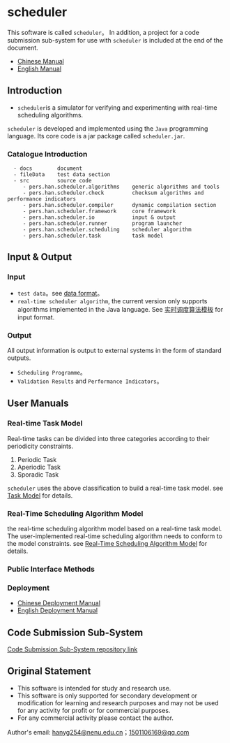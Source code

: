 # scheduler

This software is called `scheduler`。
In addition, a project for a code submission sub-system for use with `scheduler` is included at the end of the document.

 * [Chinese Manual](https://github.com/1501106169/scheduler)
 * [English Manual](https://github.com/1501106169/scheduler/blob/master/README-en.md)

## Introduction

* `scheduler`is a simulator for verifying and experimenting with real-time scheduling algorithms.

`scheduler` is developed and implemented using the `Java` programming language. Its core code is a jar package called `scheduler.jar`.

### Catalogue Introduction
```
  - docs        document
  - fileData    test data section
  - src         source code
     - pers.han.scheduler.algorithms    generic algorithms and tools
     - pers.han.scheduler.check         checksum algorithms and performance indicators
     - pers.han.scheduler.compiler      dynamic compilation section
     - pers.han.scheduler.framework     core framework
     - pers.han.scheduler.io            input & output
     - pers.han.scheduler.runner        program launcher
     - pers.han.scheduler.scheduling    scheduler algorithm
     - pers.han.scheduler.task          task model
```

## Input & Output

### Input

* `test data`。see [data format](https://github.com/1501106169/scheduler/blob/master/docs/dataFormat.md)。
* `real-time scheduler algorithm`, the current version only supports algorithms implemented in the Java language. See [实时调度算法模板](https://github.com/1501106169/scheduler/blob/master/docs/schedulerAlgorithmModel.md) for input format.

### Output

All output information is output to external systems in the form of standard outputs.

* `Scheduling Programme`。
* `Validation Results` and `Performance Indicators`。


## User Manuals

### Real-time Task Model

Real-time tasks can be divided into three categories according to their periodicity constraints.

1. Periodic Task
2. Aperiodic Task
3. Sporadic Task

`scheduler` uses the above classification to build a real-time task model. see [Task Model](https://github.com/1501106169/scheduler/blob/master/docs/taskModel.md) for details.

### Real-Time Scheduling Algorithm Model

the real-time scheduling algorithm model based on a real-time task model. The user-implemented real-time scheduling algorithm needs to conform to the model constraints.
see [Real-Time Scheduling Algorithm Model](https://github.com/1501106169/scheduler/blob/master/docs/schedulerAlgorithmModel.md) for details.

### Public Interface Methods


### Deployment

 * [Chinese Deployment Manual](https://github.com/1501106169/scheduler/tree/master/docs/deployment)
 * [English Deployment Manual](https://github.com/1501106169/scheduler/tree/master/docs/deployment-en)


## Code Submission Sub-System

[Code Submission Sub-System repository link](https://github.com/1501106169/codeSubSystem)

## Original Statement

* This software is intended for study and research use.
* This software is only supported for secondary development or modification for learning and research purposes and may not be used for any activity for profit or for commercial purposes.
* For any commercial activity please contact the author.

Author's email: hanyg254@nenu.edu.cn；1501106169@qq.com
